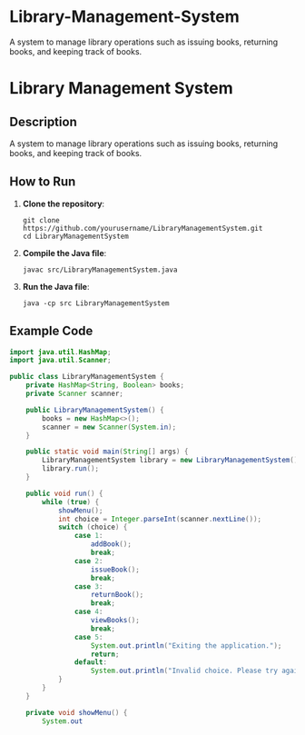 # Library-Management-System
A system to manage library operations such as issuing books, returning books, and keeping track of books.
# Library Management System

## Description

A system to manage library operations such as issuing books, returning books, and keeping track of books.

## How to Run

1. **Clone the repository**:
    ```
    git clone https://github.com/yourusername/LibraryManagementSystem.git
    cd LibraryManagementSystem
    ```

2. **Compile the Java file**:
    ```
    javac src/LibraryManagementSystem.java
    ```

3. **Run the Java file**:
    ```
    java -cp src LibraryManagementSystem
    ```

## Example Code

```java
import java.util.HashMap;
import java.util.Scanner;

public class LibraryManagementSystem {
    private HashMap<String, Boolean> books;
    private Scanner scanner;

    public LibraryManagementSystem() {
        books = new HashMap<>();
        scanner = new Scanner(System.in);
    }

    public static void main(String[] args) {
        LibraryManagementSystem library = new LibraryManagementSystem();
        library.run();
    }

    public void run() {
        while (true) {
            showMenu();
            int choice = Integer.parseInt(scanner.nextLine());
            switch (choice) {
                case 1:
                    addBook();
                    break;
                case 2:
                    issueBook();
                    break;
                case 3:
                    returnBook();
                    break;
                case 4:
                    viewBooks();
                    break;
                case 5:
                    System.out.println("Exiting the application.");
                    return;
                default:
                    System.out.println("Invalid choice. Please try again.");
            }
        }
    }

    private void showMenu() {
        System.out
